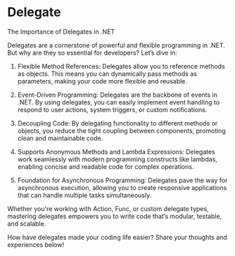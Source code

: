 # Delegate

The Importance of Delegates in .NET

Delegates are a cornerstone of powerful and flexible programming in .NET. But why are they so essential for developers? Let’s dive in:

1. Flexible Method References: Delegates allow you to reference methods as objects. This means you can dynamically pass methods as parameters, making your code more flexible and reusable.


2. Event-Driven Programming: Delegates are the backbone of events in .NET. By using delegates, you can easily implement event handling to respond to user actions, system triggers, or custom notifications.


3. Decoupling Code: By delegating functionality to different methods or objects, you reduce the tight coupling between components, promoting clean and maintainable code.


4. Supports Anonymous Methods and Lambda Expressions: Delegates work seamlessly with modern programming constructs like lambdas, enabling concise and readable code for complex operations.


5. Foundation for Asynchronous Programming: Delegates pave the way for asynchronous execution, allowing you to create responsive applications that can handle multiple tasks simultaneously.



Whether you're working with Action, Func, or custom delegate types, mastering delegates empowers you to write code that’s modular, testable, and scalable.

How have delegates made your coding life easier? Share your thoughts and experiences below!
